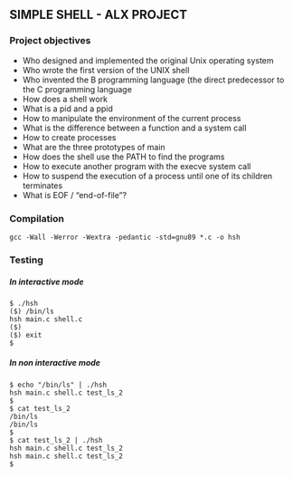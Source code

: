 ## SIMPLE SHELL - ALX PROJECT
### Project objectives
- Who designed and implemented the original Unix operating system
- Who wrote the first version of the UNIX shell
- Who invented the B programming language (the direct predecessor to the C programming language
- How does a shell work
- What is a pid and a ppid
- How to manipulate the environment of the current process
- What is the difference between a function and a system call
- How to create processes
- What are the three prototypes of main
- How does the shell use the PATH to find the programs
- How to execute another program with the execve system call
- How to suspend the execution of a process until one of its children terminates
- What is EOF / “end-of-file”?

### Compilation

````
gcc -Wall -Werror -Wextra -pedantic -std=gnu89 *.c -o hsh
````
### Testing
##### In interactive mode
````
$ ./hsh
($) /bin/ls
hsh main.c shell.c
($)
($) exit
$
````
##### In non interactive mode
````
$ echo "/bin/ls" | ./hsh
hsh main.c shell.c test_ls_2
$
$ cat test_ls_2
/bin/ls
/bin/ls
$
$ cat test_ls_2 | ./hsh
hsh main.c shell.c test_ls_2
hsh main.c shell.c test_ls_2
$
````
